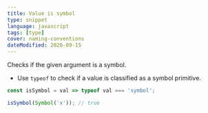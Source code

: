```yaml
---
title: Value is symbol
type: snippet
language: javascript
tags: [type]
cover: naming-conventions
dateModified: 2020-09-15
---
```


Checks if the given argument is a symbol.

- Use `typeof` to check if a value is classified as a symbol primitive.

```js
const isSymbol = val => typeof val === 'symbol';
```

```js
isSymbol(Symbol('x')); // true
```
